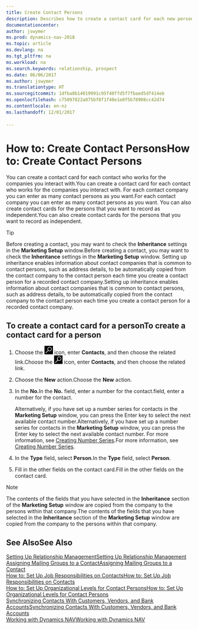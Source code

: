 ```yaml
---
title: Create Contact Persons
description: Describes how to create a contact card for each new person or prospect you interact with or have a business relationship with.
documentationcenter: 
author: jswymer
ms.prod: dynamics-nav-2018
ms.topic: article
ms.devlang: na
ms.tgt_pltfrm: na
ms.workload: na
ms.search.keywords: relationship, prospect
ms.date: 06/06/2017
ms.author: jswymer
ms.translationtype: HT
ms.sourcegitcommit: 1dfba8b14019991c95f40ffd5f7fbaed5df414eb
ms.openlocfilehash: c75097822a075bf8f1f40e1e0f5b78908cc42d74
ms.contentlocale: en-nz
ms.lasthandoff: 12/01/2017

---
```

# <a name="how-to-create-contact-persons"></a><span data-ttu-id="ff693-103">How to: Create Contact Persons</span><span class="sxs-lookup"><span data-stu-id="ff693-103">How to: Create Contact Persons</span></span>
<span data-ttu-id="ff693-104">You can create a contact card for each contact who works for the companies you interact with.</span><span class="sxs-lookup"><span data-stu-id="ff693-104">You can create a contact card for each contact who works for the companies you interact with.</span></span> <span data-ttu-id="ff693-105">For each contact company you can enter as many contact persons as you want.</span><span class="sxs-lookup"><span data-stu-id="ff693-105">For each contact company you can enter as many contact persons as you want.</span></span> <span data-ttu-id="ff693-106">You can also create contact cards for the persons that you want to record as independent.</span><span class="sxs-lookup"><span data-stu-id="ff693-106">You can also create contact cards for the persons that you want to record as independent.</span></span>

> [!TIP]  
>   <span data-ttu-id="ff693-107">Before creating a contact, you may want to check the **Inheritance** settings in the **Marketing Setup** window.</span><span class="sxs-lookup"><span data-stu-id="ff693-107">Before creating a contact, you may want to check the **Inheritance** settings in the **Marketing Setup** window.</span></span> <span data-ttu-id="ff693-108">Setting up inheritance enables information about contact companies that is common to contact persons, such as address details, to be automatically copied from the contact company to the contact person each time you create a contact person for a recorded contact company.</span><span class="sxs-lookup"><span data-stu-id="ff693-108">Setting up inheritance enables information about contact companies that is common to contact persons, such as address details, to be automatically copied from the contact company to the contact person each time you create a contact person for a recorded contact company.</span></span>

## <a name="to-create-a-contact-card-for-a-person"></a><span data-ttu-id="ff693-109">To create a contact card for a person</span><span class="sxs-lookup"><span data-stu-id="ff693-109">To create a contact card for a person</span></span>
1. <span data-ttu-id="ff693-110">Choose the ![Search for Page or Report](media/ui-search/search_small.png "Search for Page or Report icon") icon, enter **Contacts**, and then choose the related link.</span><span class="sxs-lookup"><span data-stu-id="ff693-110">Choose the ![Search for Page or Report](media/ui-search/search_small.png "Search for Page or Report icon") icon, enter **Contacts**, and then choose the related link.</span></span>
2. <span data-ttu-id="ff693-111">Choose the **New** action.</span><span class="sxs-lookup"><span data-stu-id="ff693-111">Choose the **New** action.</span></span>
3. <span data-ttu-id="ff693-112">In the **No.**</span><span class="sxs-lookup"><span data-stu-id="ff693-112">In the **No.**</span></span> <span data-ttu-id="ff693-113">field, enter a number for the contact.</span><span class="sxs-lookup"><span data-stu-id="ff693-113">field, enter a number for the contact.</span></span>

    <span data-ttu-id="ff693-114">Alternatively, if you have set up a number series for contacts in the **Marketing Setup** window, you can press the Enter key to select the next available contact number.</span><span class="sxs-lookup"><span data-stu-id="ff693-114">Alternatively, if you have set up a number series for contacts in the **Marketing Setup** window, you can press the Enter key to select the next available contact number.</span></span> <span data-ttu-id="ff693-115">For more information, see [Creating Number Series](ui-create-number-series.md).</span><span class="sxs-lookup"><span data-stu-id="ff693-115">For more information, see [Creating Number Series](ui-create-number-series.md).</span></span>
4. <span data-ttu-id="ff693-116">In the **Type** field, select **Person**.</span><span class="sxs-lookup"><span data-stu-id="ff693-116">In the **Type** field, select **Person**.</span></span>
5. <span data-ttu-id="ff693-117">Fill in the other fields on the contact card.</span><span class="sxs-lookup"><span data-stu-id="ff693-117">Fill in the other fields on the contact card.</span></span>

> [!NOTE]  
>   <span data-ttu-id="ff693-118">The contents of the fields that you have selected in the **Inheritance** section of the **Marketing Setup** window are copied from the company to the persons within that company.</span><span class="sxs-lookup"><span data-stu-id="ff693-118">The contents of the fields that you have selected in the **Inheritance** section of the **Marketing Setup** window are copied from the company to the persons within that company.</span></span>

## <a name="see-also"></a><span data-ttu-id="ff693-119">See Also</span><span class="sxs-lookup"><span data-stu-id="ff693-119">See Also</span></span>
[<span data-ttu-id="ff693-120">Setting Up Relationship Management</span><span class="sxs-lookup"><span data-stu-id="ff693-120">Setting Up Relationship Management</span></span>](marketing-setup-marketing.md)  
[<span data-ttu-id="ff693-121">Assigning Mailing Groups to a Contact</span><span class="sxs-lookup"><span data-stu-id="ff693-121">Assigning Mailing Groups to a Contact</span></span>](marketing-mailing-groups.md#AssignMailGroupContact)  
[<span data-ttu-id="ff693-122">How to: Set Up Job Responsibilities on Contacts</span><span class="sxs-lookup"><span data-stu-id="ff693-122">How to: Set Up Job Responsibilities on Contacts</span></span>](marketing-job-responsibilities.md)  
[<span data-ttu-id="ff693-123">How to: Set Up Organizational Levels for Contact Persons</span><span class="sxs-lookup"><span data-stu-id="ff693-123">How to: Set Up Organizational Levels for Contact Persons</span></span>](marketing-organizational-levels.md)  
[<span data-ttu-id="ff693-124">Synchronizing Contacts With Customers, Vendors, and Bank Accounts</span><span class="sxs-lookup"><span data-stu-id="ff693-124">Synchronizing Contacts With Customers, Vendors, and Bank Accounts</span></span>](marketing-synchronize-contacts-customers-vendors-bank-accounts.md)  
[<span data-ttu-id="ff693-125">Working with Dynamics NAV</span><span class="sxs-lookup"><span data-stu-id="ff693-125">Working with Dynamics NAV</span></span>](ui-work-product.md)  

